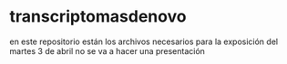 # transcriptomasdenovo
en este repositorio están los archivos necesarios para la exposición del martes 3 de abril
no se va a hacer una presentación

